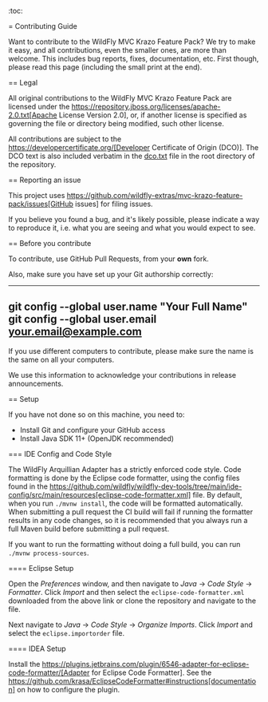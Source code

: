:toc:

= Contributing Guide

Want to contribute to the WildFly MVC Krazo Feature Pack? We try to make it easy, and all contributions, even the smaller ones,
are more than welcome. This includes bug reports, fixes, documentation, etc. First though, please read this page
(including the small print at the end).

== Legal

All original contributions to the WildFly MVC Krazo Feature Pack are licensed under the
https://repository.jboss.org/licenses/apache-2.0.txt[Apache License Version 2.0], or, if another
license is specified as governing the file or directory being modified, such other license.

All contributions are subject to the https://developercertificate.org/[Developer Certificate of Origin (DCO)].
The DCO text is also included verbatim in the [dco.txt](dco.txt) file in the root directory of the repository.

== Reporting an issue

This project uses https://github.com/wildfly-extras/mvc-krazo-feature-pack/issues[GitHub issues] for filing issues.

If you believe you found a bug, and it's likely possible, please indicate a way to reproduce it, i.e. what you are seeing and what you would expect to see.

== Before you contribute

To contribute, use GitHub Pull Requests, from your **own** fork.

Also, make sure you have set up your Git authorship correctly:

----
git config --global user.name "Your Full Name"
git config --global user.email your.email@example.com
----

If you use different computers to contribute, please make sure the name is the same on all your computers.

We use this information to acknowledge your contributions in release announcements.

== Setup

If you have not done so on this machine, you need to:

* Install Git and configure your GitHub access
* Install Java SDK 11+ (OpenJDK recommended)

=== IDE Config and Code Style

The WildFly Arquillian Adapter has a strictly enforced code style. Code formatting is done by the Eclipse code formatter,
using the config files found in the
https://github.com/wildfly/wildfly-dev-tools/tree/main/ide-config/src/main/resources[eclipse-code-formatter.xml]
file. By default, when you run `./mvnw install`, the code will be formatted automatically. When submitting a pull
request the CI build will fail if running the formatter results in any code changes, so it is recommended that you
always run a full Maven build before submitting a pull request.

If you want to run the formatting without doing a full build, you can run `./mvnw process-sources`.

==== Eclipse Setup

Open the *Preferences* window, and then navigate to _Java_ -> _Code Style_ -> _Formatter_. Click _Import_ and then
select the `eclipse-code-formatter.xml` downloaded from the above link or clone the repository and navigate to the file.

Next navigate to _Java_ -> _Code Style_ -> _Organize Imports_. Click _Import_ and select the `eclipse.importorder` file.

==== IDEA Setup

Install the https://plugins.jetbrains.com/plugin/6546-adapter-for-eclipse-code-formatter/[Adapter for Eclipse Code Formatter].
See the https://github.com/krasa/EclipseCodeFormatter#instructions[documentation] on how to configure the plugin.